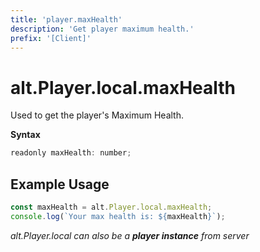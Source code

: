 ```yaml
---
title: 'player.maxHealth'
description: 'Get player maximum health.'
prefix: '[Client]'
---
```


# alt.Player.local.maxHealth

Used to get the player's Maximum Health.

**Syntax**

```js
readonly maxHealth: number;
```

## Example Usage

```js
const maxHealth = alt.Player.local.maxHealth;
console.log(`Your max health is: ${maxHealth}`);
```

_alt.Player.local can also be a **player instance** from server_
